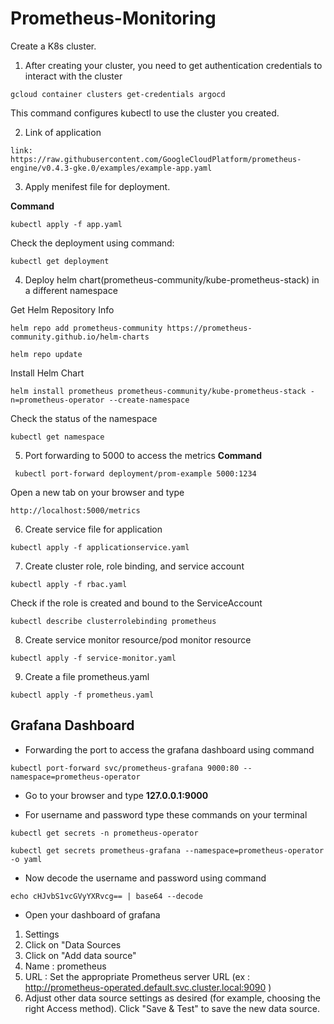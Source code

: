 # Prometheus-Monitoring

Create a K8s cluster.
1. After creating your cluster, you need to get authentication credentials to interact with the cluster

```
gcloud container clusters get-credentials argocd
```
This command configures kubectl to use the cluster you created.

2. Link of application

```
link: https://raw.githubusercontent.com/GoogleCloudPlatform/prometheus-engine/v0.4.3-gke.0/examples/example-app.yaml
```
3. Apply menifest file for deployment.

**Command**
```
kubectl apply -f app.yaml
```
 Check the deployment using command: 
```
kubectl get deployment
```
4. Deploy helm chart(prometheus-community/kube-prometheus-stack) in a different namespace 

Get Helm Repository Info
```
helm repo add prometheus-community https://prometheus-community.github.io/helm-charts
```

```
helm repo update
```
Install Helm Chart

```
helm install prometheus prometheus-community/kube-prometheus-stack -n=prometheus-operator --create-namespace
```
Check the status of the namespace

```
kubectl get namespace
```
5. Port forwarding to 5000 to access the metrics 
**Command**

```
 kubectl port-forward deployment/prom-example 5000:1234
```
Open a new tab on your browser and type 

```
http://localhost:5000/metrics
```

6. Create service file for application 

```
kubectl apply -f applicationservice.yaml
```

7. Create cluster role, role binding, and service account 

```
kubectl apply -f rbac.yaml

```
Check if the role is created and bound to the ServiceAccount

```
kubectl describe clusterrolebinding prometheus
```

8. Create service monitor resource/pod monitor resource

```
kubectl apply -f service-monitor.yaml
```

9. Create a file prometheus.yaml 

```
kubectl apply -f prometheus.yaml
```

## Grafana Dashboard
* Forwarding the port to access the grafana dashboard using command

```
kubectl port-forward svc/prometheus-grafana 9000:80 --namespace=prometheus-operator
```

* Go to your browser and type 
 **127.0.0.1:9000**

* For username and password type these commands on your terminal
 ```
 kubectl get secrets -n prometheus-operator
 ```
 ```
 kubectl get secrets prometheus-grafana --namespace=prometheus-operator -o yaml
 ```
 * Now decode the username and password using command
 ```
 echo cHJvbS1vcGVyYXRvcg== | base64 --decode
 ```
 * Open your dashboard of grafana 
  1. Settings
  2. Click on "Data Sources
  3. Click on "Add data source"
  4. Name : prometheus
  5. URL : Set the appropriate Prometheus server URL (ex : http://prometheus-operated.default.svc.cluster.local:9090 )
  6. Adjust other data source settings as desired (for example, choosing the right Access method).
     Click "Save & Test" to save the new data source. 

